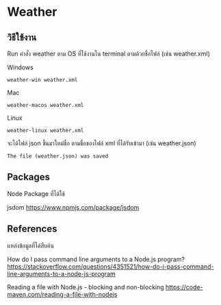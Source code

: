 # Weather

## วิธีใช้งาน

Run คำสั่ง weather ตาม OS ที่ใช้งานใน terminal ตามด้วยชื่อไฟล์ (เช่น weather.xml)

Windows

```
weather-win weather.xml
```

Mac

```
weather-macos weather.xml
```

Linux

```
weather-linux weather.xml
```

จะได้ไฟล์ json ขึ้นมาใหม่ชื่อ ตามชื่อของไฟล์ xml ที่ได้รับเข้ามา (เช่น weather.json)

```
The file (weather.json) was saved
```

## Packages

Node Package ที่ได้ใช้

jsdom
https://www.npmjs.com/package/jsdom

## References

แหล่งข้อมูลที่ได้สืบค้น

How do I pass command line arguments to a Node.js program?
https://stackoverflow.com/questions/4351521/how-do-i-pass-command-line-arguments-to-a-node-js-program

Reading a file with Node.js - blocking and non-blocking
https://code-maven.com/reading-a-file-with-nodejs
